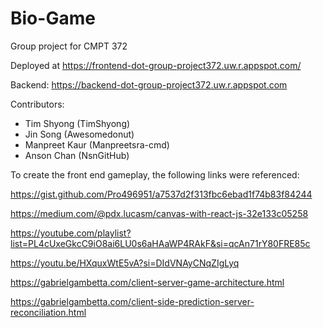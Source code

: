 # Bio-Game

Group project for CMPT 372

Deployed at https://frontend-dot-group-project372.uw.r.appspot.com/

Backend: https://backend-dot-group-project372.uw.r.appspot.com

Contributors:
- Tim Shyong (TimShyong)
- Jin Song (Awesomedonut)
- Manpreet Kaur (Manpreetsra-cmd)
- Anson Chan (NsnGitHub)


To create the front end gameplay, the following links were referenced:

https://gist.github.com/Pro496951/a7537d2f313fbc6ebad1f74b83f84244

https://medium.com/@pdx.lucasm/canvas-with-react-js-32e133c05258

https://youtube.com/playlist?list=PL4cUxeGkcC9iO8ai6LU0s6aHAaWP4RAkF&si=qcAn71rY80FRE85c

https://youtu.be/HXquxWtE5vA?si=DIdVNAyCNqZIgLyq

https://gabrielgambetta.com/client-server-game-architecture.html

https://gabrielgambetta.com/client-side-prediction-server-reconciliation.html
